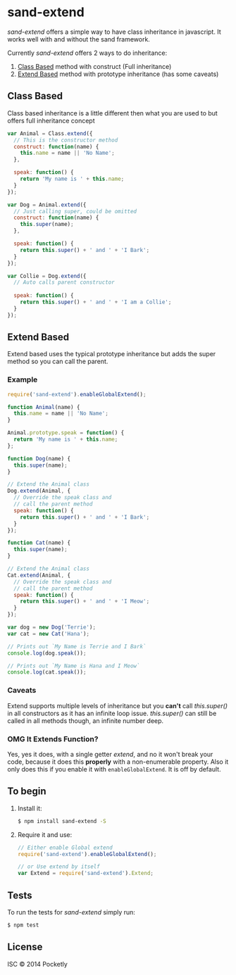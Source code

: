 
# sand-extend

_sand-extend_ offers a simple way to have class inheritance in javascript.  It works well with and without the sand framework.

Currently _sand-extend_ offers 2 ways to do inheritance:
1. [Class Based](#class-based) method with construct (Full inheritance)
2. [Extend Based](#extend-based) method with prototype inheritance (has some caveats)

## Class Based
Class based inheritance is a little different then what you are used to but offers full inheritance concept

```javascript
var Animal = Class.extend({
  // This is the constructor method
  construct: function(name) {
    this.name = name || 'No Name';
  },

  speak: function() {
    return 'My name is ' + this.name;
  }
});

var Dog = Animal.extend({
  // Just calling super, could be omitted
  construct: function(name) {
    this.super(name);
  },

  speak: function() {
    return this.super() + ' and ' + 'I Bark';
  }
});

var Collie = Dog.extend({
  // Auto calls parent constructor
  
  speak: function() {
    return this.super() + ' and ' + 'I am a Collie';
  }
});
```
## Extend Based
Extend based uses the typical prototype inheritance but adds the super method so you can call the parent.

### Example
```javascript
require('sand-extend').enableGlobalExtend();

function Animal(name) {
  this.name = name || 'No Name';
}

Animal.prototype.speak = function() {
  return 'My name is ' + this.name;
};

function Dog(name) {
  this.super(name);
}

// Extend the Animal class
Dog.extend(Animal, {
  // Override the speak class and 
  // call the parent method
  speak: function() {
    return this.super() + ' and ' + 'I Bark';
  }
});

function Cat(name) {
  this.super(name);
}

// Extend the Animal class
Cat.extend(Animal, {
  // Override the speak class and 
  // call the parent method
  speak: function() {
    return this.super() + ' and ' + 'I Meow';
  }
});

var dog = new Dog('Terrie');
var cat = new Cat('Hana');

// Prints out `My Name is Terrie and I Bark`
console.log(dog.speak());

// Prints out `My Name is Hana and I Meow`
console.log(cat.speak());

```
### Caveats
Extend supports multiple levels of inheritance but you **can't** call _this.super()_ in all constructors as it has an infinite loop issue. _this.super()_ can still be called in all methods though, an infinite number deep.

### OMG It Extends Function?

Yes, yes it does, with a single getter _extend_, and no it won't break your code, because it does this **properly** with a non-enumerable property.
Also it only does this if you enable it with `enableGlobalExtend`. It is off by default.

## To begin

 1. Install it:

    ```bash
    $ npm install sand-extend -S
    ```

 2. Require it and use:

    ```javascript
    // Either enable Global extend
    require('sand-extend').enableGlobalExtend();
    
    // or Use extend by itself
    var Extend = require('sand-extend').Extend;
    ```

## Tests
To run the tests for _sand-extend_ simply run:
```bash
$ npm test
```

## License
ISC &copy; 2014 Pocketly